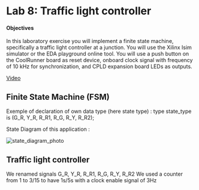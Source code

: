 # Lab 8: Traffic light controller

#### Objectives

In this laboratory exercise you will implement a finite state machine, specifically a traffic light controller at a junction. You will use the Xilinx Isim simulator or the EDA playground online tool. You will use a push button on the CoolRunner board as reset device, onboard clock signal with frequency of 10&nbsp;kHz for synchronization, and CPLD expansion board LEDs as outputs.

[Video](https://youtu.be/P2emiQeBgE8)


## Finite State Machine (FSM)

Exemple of declaration of own data type (here state type) : type state_type is (G_R, Y_R, R_R1, R_G, R_Y, R_R2);

State Diagram of this application :

![state_diagram_photo](State_Diagram_LAB8.png)

## Traffic light controller

We renamed signals G_R, Y_R, R_R1, R_G, R_Y, R_R2
We used a counter from 1 to 3/15 to have 1s/5s with a clock enable signal of 3Hz



